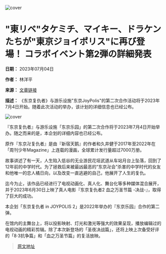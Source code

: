 ![cover](https://animeanime.jp/imgs/ogp_f/596138.png)

# "東リベ"タケミチ、マイキー、ドラケンたちが"東京ジョイポリス"に再び登場！ コラボイベント第2弾の詳細発表

**日期：** 2023年07月04日

**作者：** 林洋平

**来源：** [文章链接](https://animeanime.jp/article/2023/07/04/78349.html)

**描述：** 《东京复仇者》与游乐设施"东京JoyPolis"的第二次合作活动将于2023年7月4日开始。随着此次活动的举办，该计划的详细信息也已经公布。

![cover](https://animeanime.jp/imgs/ogp_f/596138.png)

『东京复仇者』与游乐设施「东京乐园」的第二次合作将于2023年7月4日开始举办。随之而来的是，本企划的详细内容也已经公布。

原作『东京卍复仇者』是由『新宿天鹅』的作者和久井健于2017年至2022年在「周刊少年Magazine」上连载的漫画，全球累计发行量超过7000万册。

故事讲述了有一天，人生陷入低谷的无业游民花垣武道从车站月台上坠落，回到了12年前的中学时代。为了拯救后来被最凶最恶的“东京卍会”杀害的中学时代的女友和他唯一的恋人橘日向，以及改变一直逃避的自己，他展开了人生的复仇。

迄今为止，该作品已经进行了电视动画化、真人化、舞台化等多种媒体混合展开，并于2023年6月30日上映了真人电影『东京复仇者2 血之万圣节篇 -决战-』，取得了巨大的成功。

本企划「东京复仇者 in JOYPOLIS 2」是2022年举办的『东京乐园』合作的第二弹。

在馆内的主舞台上，将以投影映射、灯光和激光等强大的效果呈现，播放编辑过的电视动画的精彩剪辑。除了本次新登场的「圣夜决战篇」，还将上映上次备受好评的「8·3抗争篇」和「血之万圣节篇」的复活放映。

>[原文地址](https://animeanime.jp/article/2023/07/04/78349.html)  